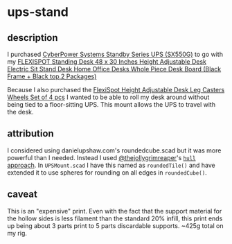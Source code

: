 # ups-stand

## description
I purchased [CyberPower Systems Standby Series UPS (SX550G)](https://www.microcenter.com/product/319826/cyberpower-systems-standby-series-ups-(sx550g))
to go with my [FLEXISPOT Standing Desk 48 x 30 Inches Height Adjustable Desk Electric Sit Stand Desk Home Office Desks Whole Piece Desk Board (Black Frame + Black top,2 Packages)](https://www.amazon.com/gp/product/B07H2W9Y3W/ref=ppx_yo_dt_b_asin_title_o02_s00?ie=UTF8&psc=1)

Because I also purchased the [FlexiSpot Height Adjustable Desk Leg Casters Wheels Set of 4 pcs](https://www.amazon.com/gp/product/B0732QT98V/ref=ppx_yo_dt_b_asin_title_o01_s00?ie=UTF8&psc=1) I wanted to be able to roll my desk around without being tied to a floor-sitting UPS. This mount allows the UPS to travel with the desk.

## attribution
I considered using danielupshaw.com's roundedcube.scad but it was more powerful than I needed.
Instead I used [@thejollygrimreaper](https://www.youtube.com/@thejollygrimreaper)'s [`hull` approach](https://www.youtube.com/watch?v=gKOkJWiTgAY).
In `UPSMount.scad` I have this named as `roundedTile()` and have extended it to use spheres for rounding on all edges in `roundedCube()`.

## caveat
This is an "expensive" print. Even with the fact that the support material for the hollow sides is less filament than the standard 20% infill, this print ends up being about 3 parts print to 5 parts discardable supports. ~425g total on my rig.
